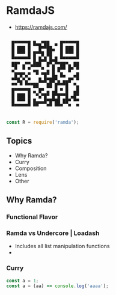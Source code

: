 # RamdaJS #
 - https://ramdajs.com/

```
                             
  █▀▀▀▀▀█ █▄▄▀██  ▄ █▀▀▀▀▀█  
  █ ███ █   █▀▀██▄  █ ███ █  
  █ ▀▀▀ █ █▀▀█ ██   █ ▀▀▀ █  
  ▀▀▀▀▀▀▀ █ █▄█ █▄█ ▀▀▀▀▀▀▀  
  ██▀ ▄▀▀▄███  █▀▄▀▀██▀▄ ██  
  ▄▀  ▀ ▀ ▄▄ ▀ ▄ █ █▀▀ █▀ ▀  
   █▀█▀▄▀  ▀ ▀█▀ █▄ █▄   ▄█  
  ▀▀█▄▀▄▀   █▄█▀██▀▄ ▄▄█▀ ▀  
  ▀▀ ▀ ▀▀▀██   ██ █▀▀▀█  ▀▄  
  █▀▀▀▀▀█ ▄ █▀ ▄ ▄█ ▀ █  ▄█  
  █ ███ █  ▀▄▀█▀ █▀█▀▀█ ▄█▀  
  █ ▀▀▀ █ █▄▄▄█▀█▀██ ██▀ ▀▀  
  ▀▀▀▀▀▀▀ ▀▀   ▀▀ ▀▀▀  ▀  ▀  
                             
```

```javascript
const R = require('ramda');
```

## Topics ##

 * Why Ramda?
 * Curry
 * Composition
 * Lens
 * Other

## Why Ramda? ##

### Functional Flavor ###

### Ramda vs Undercore | Loadash ###

 * Includes all list manipulation functions
 * 


### Curry ###

```javascript
const a = 1;
const a = (aa) => console.log('aaaa');
```
